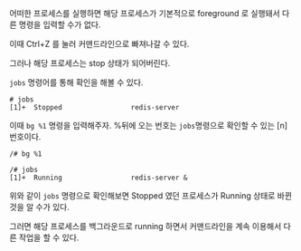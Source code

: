 어떠한 프로세스를 실행하면 해당 프로세스가 기본적으로 foreground 로 실행돼서 다른 명령을 입력할 수가 없다.

이때 Ctrl+Z 를 눌러 커맨드라인으로 빠져나갈 수 있다.

그러나 해당 프로세스는 stop 상태가 되어버린다.

`jobs` 명령어를 통해 확인을 해볼 수 있다.

```
# jobs
[1]+  Stopped                 redis-server
```

이때 `bg %1` 명령을 입력해주자. %뒤에 오는 번호는 `jobs`명령으로 확인할 수 있는 [n]번호이다.

```
/# bg %1

/# jobs 
[1]+  Running                 redis-server &
```

위와 같이 `jobs` 명령으로 확인해보면 Stopped 였던 프로세스가 Running 상태로 바뀐 것을 알 수가 있다.

그러면 해당 프로세스를 백그라운드로 running 하면서 커맨드라인을 계속 이용해서 다른 작업을 할 수 있다.

